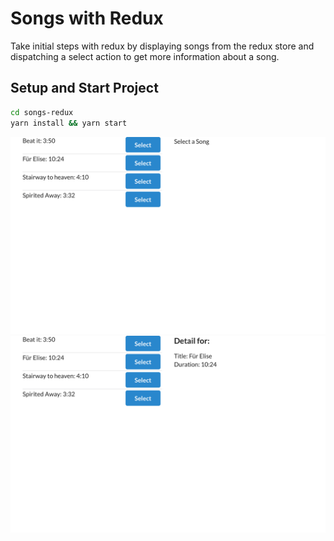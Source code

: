 # Songs with Redux

Take initial steps with redux by displaying songs from the redux store and
dispatching a select action to get more information about a song.

## Setup and Start Project

```bash
cd songs-redux
yarn install && yarn start
```

![select](./readme_imgs/select.png)
![selected](./readme_imgs/selected.png)
